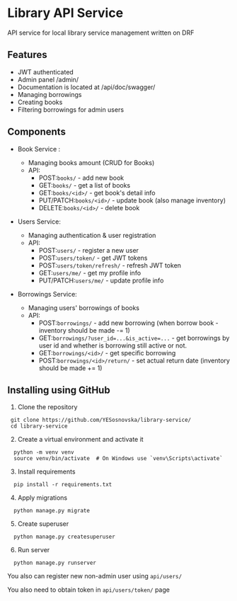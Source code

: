 # Library API Service

API service for local library service management written on DRF

## Features

- JWT authenticated
- Admin panel /admin/
- Documentation is located at /api/doc/swagger/
- Managing borrowings
- Creating books
- Filtering borrowings for admin users

## Components

- Book Service :
  - Managing books amount (CRUD for Books)
  - API:
    - POST:```books/``` - add new book
    - GET:```books/```  - get a list of books
    - GET:```books/<id>/``` - get book's detail info 
    - PUT/PATCH:```books/<id>/``` - update book (also manage inventory)
    - DELETE:```books/<id>/``` - delete book
  
- Users Service:
  - Managing authentication & user registration
  - API:
     - POST:```users/``` - register a new user 
     - POST:```users/token/``` - get JWT tokens 
     - POST:```users/token/refresh/``` - refresh JWT token 
     - GET:```users/me/``` - get my profile info 
     - PUT/PATCH:```users/me/``` - update profile info 

- Borrowings Service:
  - Managing users' borrowings of books
  - API:
    - POST:```borrowings/``` - add new borrowing (when borrow book - inventory should be made -= 1) 
    - GET:```borrowings/?user_id=...&is_active=...``` - get borrowings by user id and whether is borrowing still active or not.
    - GET:```borrowings/<id>/``` - get specific borrowing 
    - POST:```borrowings/<id>/return/``` - set actual return date (inventory should be made += 1)

## Installing using GitHub

1. Clone the repository
 ```shell
  git clone https://github.com/YESosnovska/library-service/
  cd library-service
```

2. Create a virtual environment and activate it
```shell
  python -m venv venv
  source venv/bin/activate  # On Windows use `venv\Scripts\activate`
```

3. Install requirements
```shell
  pip install -r requirements.txt
```

4. Apply migrations
```shell
  python manage.py migrate
```

5. Create superuser
```shell
  python manage.py createsuperuser
```

6. Run server
```shell
  python manage.py runserver
```

You also can register new non-admin user using ```api/users/```

You also need to obtain token in ```api/users/token/``` page
